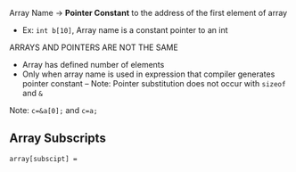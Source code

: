 Array Name → **Pointer Constant** to the address of the first element of array
- Ex: `int b[10]`, Array name is a constant pointer to an int

ARRAYS AND POINTERS ARE NOT THE SAME
- Array has defined number of elements
- Only when array name is used in expression that compiler generates pointer constant
	– Note: Pointer substitution does not occur with `sizeof` and `&`

Note: `c=&a[0];` and `c=a;`

## Array Subscripts
`array[subscipt] = `